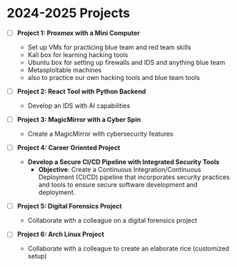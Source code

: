# 2024-2025 Projects

- [ ] **Project 1: Proxmox with a Mini Computer**
  - Set up VMs for practicing blue team and red team skills
  - Kali box for learning hacking tools
  - Ubuntu box for setting up firewalls and IDS and anything blue team
  - Metasploitable machines
  - also to practice our own hacking tools  and blue team tools

- [ ] **Project 2: React Tool with Python Backend**
  - Develop an IDS with AI capabilities

- [ ] **Project 3: MagicMirror with a Cyber Spin**
  - Create a MagicMirror with cybersecurity features

- [ ] **Project 4: Career Oriented Project**
  - **Develop a Secure CI/CD Pipeline with Integrated Security Tools**
    - **Objective**: Create a Continuous Integration/Continuous Deployment (CI/CD) pipeline that incorporates security practices and tools to ensure secure software development and deployment.

- [ ] **Project 5: Digital Forensics Project**
  - Collaborate with a colleague on a digital forensics project

- [ ] **Project 6: Arch Linux Project**
  - Collaborate with a colleague to create an elaborate rice (customized setup)
